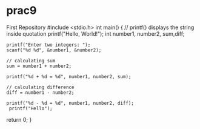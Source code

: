 # prac9
 First Repository
#include <stdio.h>
int main() {
   // printf() displays the string inside quotation
   printf("Hello, World!");
   int number1, number2, sum,diff;
    
    printf("Enter two integers: ");
    scanf("%d %d", &number1, &number2);

    // calculating sum
    sum = number1 + number2;      
    
    printf("%d + %d = %d", number1, number2, sum);
	
	// calculating difference
    diff = number1 - number2;      
    
    printf("%d - %d = %d", number1, number2, diff);
	 printf("Hello");
	
   return 0;
}